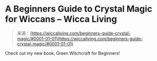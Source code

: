 <!--yml
category: 未分类
date: 2024-06-12 18:26:21
-->

# A Beginners Guide to Crystal Magic for Wiccans – Wicca Living

> 来源：[https://wiccaliving.com/beginners-guide-crystal-magic/#0001-01-01](https://wiccaliving.com/beginners-guide-crystal-magic/#0001-01-01)

Check out my new book, Green Witchcraft for Beginners!